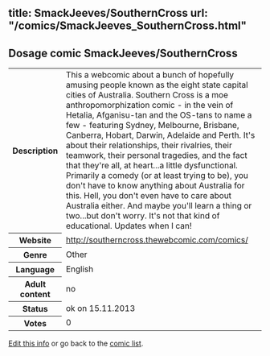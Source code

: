 title: SmackJeeves/SouthernCross
url: "/comics/SmackJeeves_SouthernCross.html"
---
Dosage comic SmackJeeves/SouthernCross
-----------------------------------------

<p id="msg"></p>
<script type="text/javascript">
if (window.location.search === '?edit_info_mail=sent_ok') {
  var elem = document.getElementById("msg");
  elem.innerHTML = 'Edited information sucessfully sent for review, which is usually done daily. Thanks!';
  elem.className = 'ok';
}
</script>
<table class="comicinfo">
<tr>
<th>Description</th><td>This a webcomic about a bunch of hopefully amusing people known as the eight state capital cities of Australia. Southern Cross is a moe anthropomorphization comic - in the vein of Hetalia, Afganisu-tan and the OS-tans to name a few - featuring Sydney, Melbourne, Brisbane, Canberra, Hobart, Darwin, Adelaide and Perth. It's about their relationships, their rivalries, their teamwork, their personal tragedies, and the fact that they're all, at heart...a little dysfunctional. Primarily a comedy (or at least trying to be), you don't have to know anything about Australia for this. Hell, you don't even have to care about Australia either. And maybe you'll learn a thing or two...but don't worry. It's not that kind of educational. Updates when I can!</td>
</tr>
<tr>
<th>Website</th><td><a href="http://southerncross.thewebcomic.com/comics/">http://southerncross.thewebcomic.com/comics/</a></td>
</tr>
<tr>
<th>Genre</th><td>Other</td>
</tr>
<tr>
<th>Language</th><td>English</td>
</tr>
<tr>
<th>Adult content</th><td>no</td>
</tr>
<tr>
<th>Status</th><td>ok on 15.11.2013</td>
</tr>
<tr>
<th>Votes</th><td>0</td>
</tr>
</table>

[Edit this info](SmackJeeves_SouthernCross_edit.html) or go back to the [comic list](../comic-index.html).
